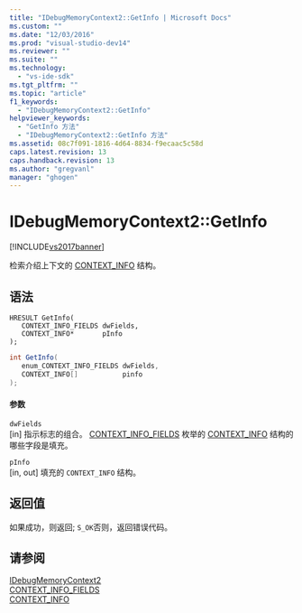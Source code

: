```yaml
---
title: "IDebugMemoryContext2::GetInfo | Microsoft Docs"
ms.custom: ""
ms.date: "12/03/2016"
ms.prod: "visual-studio-dev14"
ms.reviewer: ""
ms.suite: ""
ms.technology: 
  - "vs-ide-sdk"
ms.tgt_pltfrm: ""
ms.topic: "article"
f1_keywords: 
  - "IDebugMemoryContext2::GetInfo"
helpviewer_keywords: 
  - "GetInfo 方法"
  - "IDebugMemoryContext2::GetInfo 方法"
ms.assetid: 08c7f091-1816-4d64-8834-f9ecaac5c58d
caps.latest.revision: 13
caps.handback.revision: 13
ms.author: "gregvanl"
manager: "ghogen"
---
```

# IDebugMemoryContext2::GetInfo
[!INCLUDE[vs2017banner](../../../code-quality/includes/vs2017banner.md)]

检索介绍上下文的 [CONTEXT\_INFO](../../../extensibility/debugger/reference/context-info.md) 结构。  
  
## 语法  
  
```cpp#  
HRESULT GetInfo(   
   CONTEXT_INFO_FIELDS dwFields,  
   CONTEXT_INFO*       pInfo  
);  
```  
  
```c#  
int GetInfo(  
   enum_CONTEXT_INFO_FIELDS dwFields,   
   CONTEXT_INFO[]           pinfo  
);  
```  
  
#### 参数  
 `dwFields`  
 \[in\] 指示标志的组合。 [CONTEXT\_INFO\_FIELDS](../../../extensibility/debugger/reference/context-info-fields.md) 枚举的 [CONTEXT\_INFO](../../../extensibility/debugger/reference/context-info.md) 结构的哪些字段是填充。  
  
 `pInfo`  
 \[in, out\] 填充的 `CONTEXT_INFO` 结构。  
  
## 返回值  
 如果成功，则返回; `S_OK`否则，返回错误代码。  
  
## 请参阅  
 [IDebugMemoryContext2](../../../extensibility/debugger/reference/idebugmemorycontext2.md)   
 [CONTEXT\_INFO\_FIELDS](../../../extensibility/debugger/reference/context-info-fields.md)   
 [CONTEXT\_INFO](../../../extensibility/debugger/reference/context-info.md)